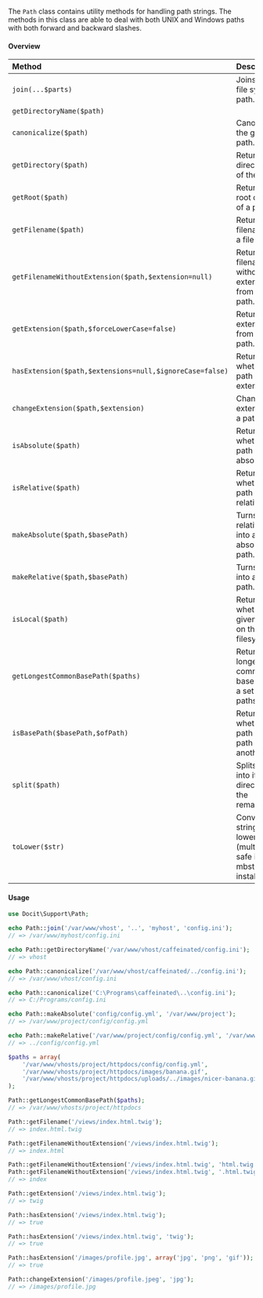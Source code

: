 <!---
title: Path
subtitle: Utilities
author: Robin Radic
-->

The `Path` class contains utility methods for handling path strings. 
The methods in this class are able to deal with both UNIX and Windows paths with both forward and backward slashes. 

#### Overview
| Method | Description |
|:-------|:------------|
| `join(...$parts)` | Joins a split file system path. |
| `getDirectoryName($path)` |  |
| `canonicalize($path)` | Canonicalizes the given path. |
| `getDirectory($path)` | Returns the directory part of the path. |
| `getRoot($path)` | Returns the root directory of a path. |
| `getFilename($path)` | Returns the filename from a file path. |
| `getFilenameWithoutExtension($path,$extension=null)` | Returns the filename without the extension from a file path. |
| `getExtension($path,$forceLowerCase=false)` | Returns the extension from a file path. |
| `hasExtension($path,$extensions=null,$ignoreCase=false)` | Returns whether the path has an extension. |
| `changeExtension($path,$extension)` | Changes the extension of a path string. |
| `isAbsolute($path)` | Returns whether a path is absolute. |
| `isRelative($path)` | Returns whether a path is relative. |
| `makeAbsolute($path,$basePath)` | Turns a relative path into an absolute path. |
| `makeRelative($path,$basePath)` | Turns a path into a relative path. |
| `isLocal($path)` | Returns whether the given path is on the local filesystem. |
| `getLongestCommonBasePath($paths)` | Returns the longest common base path of a set of paths. |
| `isBasePath($basePath,$ofPath)` | Returns whether a path is a base path of another path. |
| `split($path)` | Splits a part into its root directory and the remainder. |
| `toLower($str)` | Converts string to lower-case (multi-byte safe if mbstring is installed). |


#### Usage
```php
use Docit\Support\Path;

echo Path::join('/var/www/vhost', '..', 'myhost', 'config.ini');
// => /var/www/myhost/config.ini

echo Path::getDirectoryName('/var/www/vhost/caffeinated/config.ini');
// => vhost

echo Path::canonicalize('/var/www/vhost/caffeinated/../config.ini');
// => /var/www/vhost/config.ini

echo Path::canonicalize('C:\Programs\caffeinated\..\config.ini');
// => C:/Programs/config.ini

echo Path::makeAbsolute('config/config.yml', '/var/www/project');
// => /var/www/project/config/config.yml

echo Path::makeRelative('/var/www/project/config/config.yml', '/var/www/project/uploads');
// => ../config/config.yml

$paths = array(
    '/var/www/vhosts/project/httpdocs/config/config.yml',
    '/var/www/vhosts/project/httpdocs/images/banana.gif',
    '/var/www/vhosts/project/httpdocs/uploads/../images/nicer-banana.gif',
);

Path::getLongestCommonBasePath($paths);
// => /var/www/vhosts/project/httpdocs

Path::getFilename('/views/index.html.twig');
// => index.html.twig

Path::getFilenameWithoutExtension('/views/index.html.twig');
// => index.html

Path::getFilenameWithoutExtension('/views/index.html.twig', 'html.twig');
Path::getFilenameWithoutExtension('/views/index.html.twig', '.html.twig');
// => index

Path::getExtension('/views/index.html.twig');
// => twig

Path::hasExtension('/views/index.html.twig');
// => true

Path::hasExtension('/views/index.html.twig', 'twig');
// => true

Path::hasExtension('/images/profile.jpg', array('jpg', 'png', 'gif'));
// => true

Path::changeExtension('/images/profile.jpeg', 'jpg');
// => /images/profile.jpg
```
